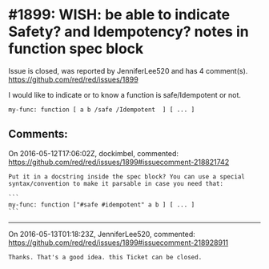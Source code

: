 
#1899: WISH: be able to indicate Safety? and Idempotency? notes in function spec block
================================================================================
Issue is closed, was reported by JenniferLee520 and has 4 comment(s).
<https://github.com/red/red/issues/1899>

I would like to indicate or to know a function is safe/Idempotent or not. 

``` Red
my-func: function [ a b /safe /Idempotent  ] [ ... ]
```



Comments:
--------------------------------------------------------------------------------

On 2016-05-12T17:06:02Z, dockimbel, commented:
<https://github.com/red/red/issues/1899#issuecomment-218821742>

    Put it in a docstring inside the spec block? You can use a special syntax/convention to make it parsable in case you need that:
    
    ```
    my-func: function ["#safe #idempotent" a b ] [ ... ]
    ```

--------------------------------------------------------------------------------

On 2016-05-13T01:18:23Z, JenniferLee520, commented:
<https://github.com/red/red/issues/1899#issuecomment-218928911>

    Thanks. That's a good idea. this Ticket can be closed.

